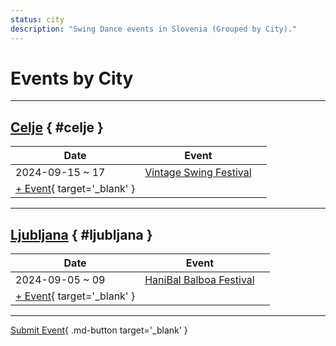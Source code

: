 ```yaml
---
status: city
description: "Swing Dance events in Slovenia (Grouped by City)."
---
```


# Events by City

---

## <a id=celje></a>[Celje](#celje) { #celje }

| Date | Event | |
| --- | --- | --- |
| 2024-09-15 ~ 17 | [Vintage Swing Festival](vintage-swing-festival-2024.md) |  |
| [+ Event](https://github.com/swingdance/events/issues/new?assignees=&labels=add+event&projects=&template=02-add_entity.yml&title=%5B2024%2Fsl_SI%5D%20%3CName%3E&region=sl_SI&province=Celje&city=Celje&org_id=&date_starts=2024-&date_ends=2024-){ target='_blank' }

---

## <a id=ljubljana></a>[Ljubljana](#ljubljana) { #ljubljana }

| Date | Event | |
| --- | --- | --- |
| 2024-09-05 ~ 09 | [HaniBal Balboa Festival](haniBal-balboa-festival-2024.md) |  |
| [+ Event](https://github.com/swingdance/events/issues/new?assignees=&labels=add+event&projects=&template=02-add_entity.yml&title=%5B2024%2Fsl_SI%5D%20%3CName%3E&region=sl_SI&province=Ljubljana&city=Ljubljana&org_id=&date_starts=2024-&date_ends=2024-){ target='_blank' }

---

[Submit Event](https://github.com/swingdance/events/issues/new?assignees=&labels=add+event&projects=&template=02-add_entity.yml&title=%5Bsl_SI%5D%20%3CName%3E&region=sl_SI&province=&city=&org_id=2024){ .md-button target='_blank' }
